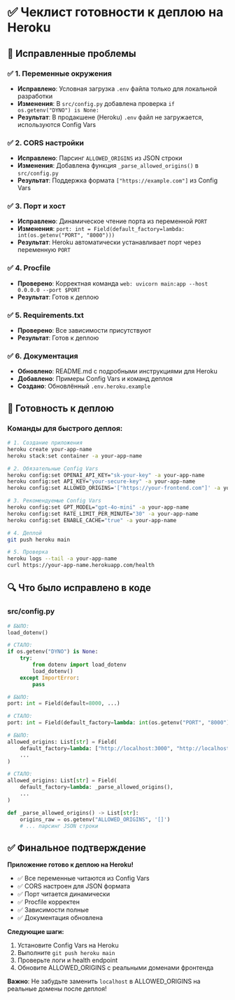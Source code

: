 # ✅ Чеклист готовности к деплою на Heroku

## 🔧 Исправленные проблемы

### ✅ 1. Переменные окружения
- **Исправлено**: Условная загрузка `.env` файла только для локальной разработки
- **Изменения**: В `src/config.py` добавлена проверка `if os.getenv("DYNO") is None:`
- **Результат**: В продакшене (Heroku) `.env` файл не загружается, используются Config Vars

### ✅ 2. CORS настройки
- **Исправлено**: Парсинг `ALLOWED_ORIGINS` из JSON строки
- **Изменения**: Добавлена функция `_parse_allowed_origins()` в `src/config.py`
- **Результат**: Поддержка формата `["https://example.com"]` из Config Vars

### ✅ 3. Порт и хост
- **Исправлено**: Динамическое чтение порта из переменной `PORT`
- **Изменения**: `port: int = Field(default_factory=lambda: int(os.getenv("PORT", "8000")))`
- **Результат**: Heroku автоматически устанавливает порт через переменную `PORT`

### ✅ 4. Procfile
- **Проверено**: Корректная команда `web: uvicorn main:app --host 0.0.0.0 --port $PORT`
- **Результат**: Готов к деплою

### ✅ 5. Requirements.txt
- **Проверено**: Все зависимости присутствуют
- **Результат**: Готов к деплою

### ✅ 6. Документация
- **Обновлено**: README.md с подробными инструкциями для Heroku
- **Добавлено**: Примеры Config Vars и команд деплоя
- **Создано**: Обновлённый `.env.heroku.example`

## 🚀 Готовность к деплою

### Команды для быстрого деплоя:

```bash
# 1. Создание приложения
heroku create your-app-name
heroku stack:set container -a your-app-name

# 2. Обязательные Config Vars
heroku config:set OPENAI_API_KEY="sk-your-key" -a your-app-name
heroku config:set API_KEY="your-secure-key" -a your-app-name
heroku config:set ALLOWED_ORIGINS='["https://your-frontend.com"]' -a your-app-name

# 3. Рекомендуемые Config Vars
heroku config:set GPT_MODEL="gpt-4o-mini" -a your-app-name
heroku config:set RATE_LIMIT_PER_MINUTE="30" -a your-app-name
heroku config:set ENABLE_CACHE="true" -a your-app-name

# 4. Деплой
git push heroku main

# 5. Проверка
heroku logs --tail -a your-app-name
curl https://your-app-name.herokuapp.com/health
```

## 🔍 Что было исправлено в коде

### src/config.py
```python
# БЫЛО:
load_dotenv()

# СТАЛО:
if os.getenv("DYNO") is None:
    try:
        from dotenv import load_dotenv
        load_dotenv()
    except ImportError:
        pass
```

```python
# БЫЛО:
port: int = Field(default=8000, ...)

# СТАЛО:
port: int = Field(default_factory=lambda: int(os.getenv("PORT", "8000")), ...)
```

```python
# БЫЛО:
allowed_origins: List[str] = Field(
    default_factory=lambda: ["http://localhost:3000", "http://localhost:3001"],
    ...
)

# СТАЛО:
allowed_origins: List[str] = Field(
    default_factory=lambda: _parse_allowed_origins(),
    ...
)

def _parse_allowed_origins() -> List[str]:
    origins_raw = os.getenv("ALLOWED_ORIGINS", '[]')
    # ... парсинг JSON строки
```

## ✅ Финальное подтверждение

**Приложение готово к деплою на Heroku!**

- ✅ Все переменные читаются из Config Vars
- ✅ CORS настроен для JSON формата
- ✅ Порт читается динамически
- ✅ Procfile корректен
- ✅ Зависимости полные
- ✅ Документация обновлена

**Следующие шаги:**
1. Установите Config Vars на Heroku
2. Выполните `git push heroku main`
3. Проверьте логи и health endpoint
4. Обновите ALLOWED_ORIGINS с реальными доменами фронтенда

**Важно**: Не забудьте заменить `localhost` в ALLOWED_ORIGINS на реальные домены после деплоя!